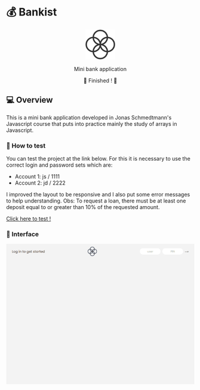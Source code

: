 # 💰 Bankist

<div align="center">
    <img alt="Bankist logo" src="img/logo.png" height="80" />
</div>

<p align="center">Mini bank application</p>

<div align="center"> 
	🚧  Finished ! 🚧
</div>

## 💻 Overview

This is a mini bank application developed in Jonas Schmedtmann's Javascript course that puts into practice mainly the study of arrays in Javascript.

### 🔎 How to test

You can test the project at the link below. For this it is necessary to use the correct login and password sets which are:

- Account 1: js / 1111
- Account 2: jd / 2222

I improved the layout to be responsive and I also put some error messages to help understanding.
Obs: To request a loan, there must be at least one deposit equal to or greater than 10% of the requested amount.

[Click here to test !](https://bankist-evemon.netlify.app/)

### 🎨 Interface

![bankist-desktop](img/bankist.gif)
